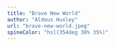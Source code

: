 ```yaml
---
title: "Brave New World"
author: "Aldous Huxley"
url: "brave-new-world.jpeg"
spineColor: "hsl(354deg 38% 35%)"
---
```

